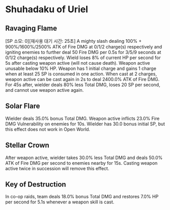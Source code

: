 # Shuhadaku of Uriel

## Ravaging Flame

[SP 소모: 0][재사용 대기 시간: 25초] A mighty slash dealing 100% + 900%/1600%/2500% ATK of Fire DMG at 0/1/2 charge(s) respectively and igniting enemies to further deal 50 Fire DMG per 0.5s for 3/5/9 seconds at 0/1/2 charge(s) respectively. Wield loses 8% of current HP per second for 5s after casting weapon active (will not cause death). Weapon active unusable below 10% HP. Weapon has 1 initial charge and gains 1 charge when at least 25 SP is consumed in one action.
When cast at 2 charges, weapon active can be cast again in 2s to deal 2400.0% ATK of Fire DMG. For 45s after, wielder deals 80% less Total DMG, loses 20 SP per second, and cannot use weapon active again.

## Solar Flare

Wielder deals 35.0% bonus Total DMG. Weapon active inflicts 23.0% Fire DMG Vulnerability on enemies for 10s. Wielder has 30.0 bonus initial SP, but this effect does not work in Open World.

## Stellar Crown

After weapon active, wielder takes 30.0% less Total DMG and deals 50.0% ATK of Fire DMG per second to enemies nearby for 15s. Casting weapon active twice in succession will remove this effect.

## Key of Destruction

In co-op raids, team deals 18.0% bonus Total DMG and restores 7.0% HP per second for 5.1s whenever a weapon skill is cast.
